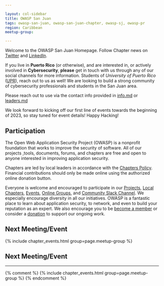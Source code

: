 ```yaml
---

layout: col-sidebar
title: OWASP San Juan
tags: owasp-san-juan, owasp-san-juan-chapter, owasp-sj, owasp-pr
region: Caribbean
meetup-group:

---
```


Welcome to the OWASP San Juan Homepage. Follow Chapter news on [Twitter](https://www.twitter.com/owaspsanjuan) and [LinkedIn](https://www.linkedin.com/company/owaspsanjuan/).

If you live in **Puerto Rico** (or otherwise), and are interested in, or actively involved in **Cybersecurity**, **please** get in touch with us through any of our social channels for more information. Students of _University of Puerto Rico_ ([UPR](https://www.uprrp.edu/)), reach out to us as well! We are looking to build a strong community of cybersecurity professionals and students in the San Juan area.

Please reach out to use via the contact info provided in [info.md](https://www.github.com/OWASP/www-san-juan/info.md) or [leaders.md](https://www.github.com/OWASP/www-san-juan/leaders.md)

We look forward to kicking off our first line of events towards the beginning of 2023, so stay tuned for event details! Happy Hacking! 

## Participation
The Open Web Application Security Project (OWASP) is a nonprofit foundation that works to improve the security of software. All of our projects ,tools, documents, forums, and chapters are free and open to anyone interested in improving application security. 

Chapters are led by local leaders in accordance with the [Chapters Policy](/www-policy/operational/chapters). Financial contributions should only be made online using the authorized online donation button. 

Everyone is welcome and encouraged to participate in our [Projects](/projects/), [Local Chapters](/chapters/), [Events](/events/), [Online Groups](https://groups.google.com/a/owasp.com/), and [Community Slack Channel](https://owasp.slack.com/). We especially encourage diversity in all our initiatives. OWASP is a fantastic place to learn about application security, to network, and even to build your reputation as an expert. We also encourage you to be [become a member](/membership/) or consider a [donation](/donate/) to support our ongoing work.

Next Meeting/Event <!-- You should keep this section as it will populate your meetup events -->
---------------------
{% include chapter_events.html group=page.meetup-group %}


## Next Meeting/Event
---------------------
{% comment %}
{% include chapter_events.html group=page.meetup-group %}
{% endcomment %}
